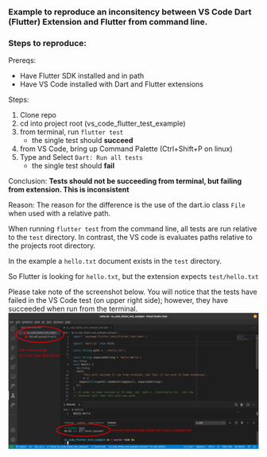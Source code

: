 ### Example to reproduce an inconsitency between VS Code Dart (Flutter) Extension and Flutter from command line.


### Steps to reproduce:
Prereqs:
 * Have Flutter SDK installed and in path
 * Have VS Code installed with Dart and Flutter extensions

Steps:
1. Clone repo
2. cd into project root (vs_code_flutter_test_example)
3. from terminal, run `flutter test`
    * the single test should **succeed**
4. from VS Code, bring up Command Palette (Ctrl+Shift+P on linux)
5. Type and Select `Dart: Run all tests`
    * the single test should **fail**

Conclusion:
    **Tests should not be succeeding from terminal, but failing from extension. This is inconsistent**

Reason:
The reason for the difference is the use of the dart.io class `File` when used with a relative path. 

When running `flutter test` from the command line, all tests are run relative to the `test` directory.  In contrast, the VS code is evaluates paths relative to the projects root directory.

In the example a `hello.txt` document exists in the `test` directory. 

So Flutter is looking for `hello.txt`, but the extension expects `test/hello.txt`

Please take note of the screenshot below. You will notice that the tests have failed in the VS Code test (on upper right side); however, they have succeeded when run from the terminal.
![](screenshot.png)